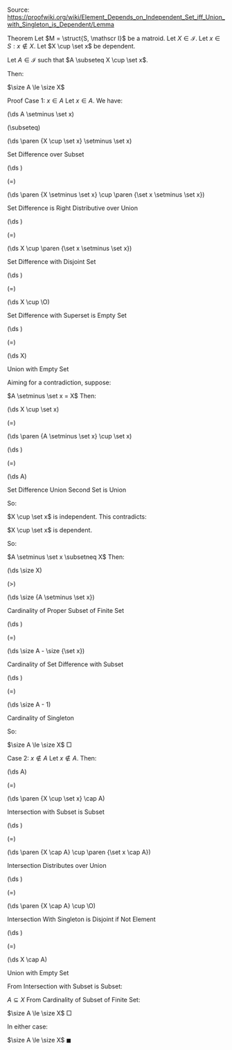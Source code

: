 # 

Source: https://proofwiki.org/wiki/Element_Depends_on_Independent_Set_iff_Union_with_Singleton_is_Dependent/Lemma



Theorem
Let $M = \struct{S, \mathscr I}$ be a matroid.
Let $X \in \mathscr I$.
Let $x \in S : x \notin X$.
Let $X \cup \set x$ be dependent.

Let $A \in \mathscr I$ such that $A \subseteq X \cup \set x$.

Then:

$\size A \le \size X$


Proof
Case 1: $x \in A$
Let $x \in A$.
We have:














\(\ds A \setminus \set x\)

\(\subseteq\)







\(\ds \paren {X \cup \set x} \setminus \set x\)





Set Difference over Subset














\(\ds \)

\(=\)







\(\ds \paren {X \setminus \set x} \cup \paren {\set x \setminus \set x}\)





Set Difference is Right Distributive over Union














\(\ds \)

\(=\)







\(\ds X \cup \paren {\set x \setminus \set x}\)





Set Difference with Disjoint Set














\(\ds \)

\(=\)







\(\ds X \cup \O\)





Set Difference with Superset is Empty Set














\(\ds \)

\(=\)







\(\ds X\)





Union with Empty Set




Aiming for a contradiction, suppose:

$A \setminus \set x = X$
Then:














\(\ds X \cup \set x\)

\(=\)







\(\ds \paren {A \setminus \set x} \cup \set x\)




















\(\ds \)

\(=\)







\(\ds A\)





Set Difference Union Second Set is Union



So:

$X \cup \set x$ is independent.
This contradicts:

$X \cup \set x$ is dependent.

So:

$A \setminus \set x \subsetneq X$
Then:














\(\ds \size X\)

\(>\)







\(\ds \size {A \setminus \set x}\)





Cardinality of Proper Subset of Finite Set














\(\ds \)

\(=\)







\(\ds \size A - \size {\set x}\)





Cardinality of Set Difference with Subset














\(\ds \)

\(=\)







\(\ds \size A - 1\)





Cardinality of Singleton



So:

$\size A \le \size X$
$\Box$


Case 2: $x \notin A$
Let $x \notin A$.
Then:














\(\ds A\)

\(=\)







\(\ds \paren {X \cup \set x} \cap A\)





Intersection with Subset is Subset














\(\ds \)

\(=\)







\(\ds \paren {X \cap A} \cup \paren {\set x \cap A}\)





Intersection Distributes over Union














\(\ds \)

\(=\)







\(\ds \paren {X \cap A}  \cup \O\)





Intersection With Singleton is Disjoint if Not Element














\(\ds \)

\(=\)







\(\ds X \cap A\)





Union with Empty Set



From Intersection with Subset is Subset:

$A \subseteq X$
From Cardinality of Subset of Finite Set:

$\size A \le \size X$
$\Box$

In either case:

$\size A \le \size X$
$\blacksquare$





